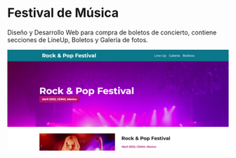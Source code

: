 # Festival de Música

Diseño y Desarrollo Web para compra de boletos de concierto, contiene secciones de LineUp, Boletos y Galería de fotos.

![Pagina Web Festival de Musica](https://github.com/MarlenAndrade/FestivalMusica/blob/main/FestivalMusica.png)
